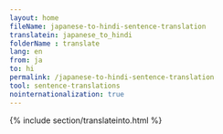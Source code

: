 ```yaml
---
layout: home
fileName: japanese-to-hindi-sentence-translation
translatein: japanese_to_hindi
folderName : translate
lang: en
from: ja
to: hi
permalink: /japanese-to-hindi-sentence-translation
tool: sentence-translations
nointernationalization: true
---
```

{% include section/translateinto.html %}
